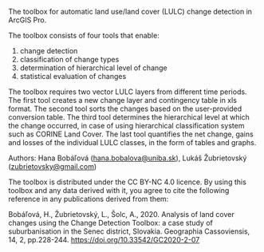The toolbox for automatic land use/land cover (LULC) change detection in ArcGIS Pro.

The toolbox consists of four tools that enable:
1. change detection
2. classification of change types
3. determination of hierarchical level of change
4. statistical evaluation of changes
   
The toolbox requires two vector LULC layers from different time periods.
The first tool creates a new change layer and contingency table in xls format.
The second tool sorts the changes based on the user-provided conversion table.
The third tool determines the hierarchical level at which the change occurred, in case of using hierarchical classification system such as CORINE Land Cover.
The last tool quantifies the net change,  gains and losses of the individual LULC classes, in the form of tables and graphs.

Authors: Hana Bobáľová (hana.bobalova@uniba.sk), Lukáš Žubrietovský (zubrietovsky@gmail.com)

The toolbox is distributed under the CC BY-NC 4.0 licence. By using this toolbox and any data derived with it, you agree to cite the following reference in any publications derived from them:

Bobáľová, H., Žubrietovský, L., Šolc, A., 2020. Analysis of land cover changes using the Change Detection Toolbox: a case study of suburbanisation in the Senec district, Slovakia. Geographia Cassoviensis, 14, 2, pp.228-244. https://doi.org/10.33542/GC2020-2-07
